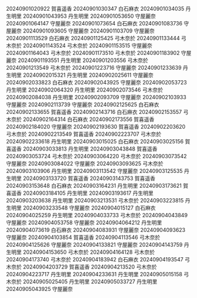 20240901020922 賀喜遥香
20240901030347 白石麻衣
20240901034035 丹生明里
20240901043953 丹生明里
20240901053650 守屋麗奈
20240901064147 守屋麗奈
20240901073654 白石麻衣
20240901083736 守屋麗奈
20240901093605 守屋麗奈
20240901103709 守屋麗奈
20240901113529 白石麻衣
20240901125425 弓木奈於
20240901133444 弓木奈於
20240901143524 弓木奈於
20240901153515 守屋麗奈
20240901164043 弓木奈於
20240901173510 弓木奈於
20240901183902 守屋麗奈
20240901193551 丹生明里
20240901203556 弓木奈於
20240901213549 弓木奈於
20240901223716 守屋麗奈
20240901233639 丹生明里
20240902015321 丹生明里
20240902025611 守屋麗奈
20240902033823 白石麻衣
20240902043925 守屋麗奈
20240902053723 丹生明里
20240902064320 丹生明里
20240902073546 弓木奈於
20240902084038 丹生明里
20240902093709 守屋麗奈
20240902103933 守屋麗奈
20240902113739 守屋麗奈
20240902125625 白石麻衣
20240902133655 賀喜遥香
20240902143716 白石麻衣
20240902153557 弓木奈於
20240902164314 白石麻衣
20240902173556 賀喜遥香
20240902184020 守屋麗奈
20240902193630 賀喜遥香
20240902203620 弓木奈於
20240902213549 賀喜遥香
20240902223707 弓木奈於
20240902233618 丹生明里
20240903015025 白石麻衣
20240903025156 賀喜遥香
20240903033813 丹生明里
20240903043848 賀喜遥香
20240903053724 弓木奈於
20240903064220 弓木奈於
20240903073542 守屋麗奈
20240903084022 守屋麗奈
20240903093625 弓木奈於
20240903103906 丹生明里
20240903113542 守屋麗奈
20240903125535 丹生明里
20240903133720 賀喜遥香
20240903143753 賀喜遥香
20240903153648 白石麻衣
20240903164231 丹生明里
20240903173621 賀喜遥香
20240903184105 丹生明里
20240903193617 丹生明里
20240903203638 丹生明里
20240903213531 弓木奈於
20240903223815 丹生明里
20240903233548 守屋麗奈
20240904015127 白石麻衣
20240904025259 丹生明里
20240904033733 弓木奈於
20240904043849 守屋麗奈
20240904053758 守屋麗奈
20240904064212 丹生明里
20240904073619 白石麻衣
20240904083931 守屋麗奈
20240904093623 守屋麗奈
20240904103854 賀喜遥香
20240904113546 弓木奈於
20240904125626 守屋麗奈
20240904133821 守屋麗奈
20240904143759 丹生明里
20240904153650 弓木奈於
20240904164128 弓木奈於
20240904173740 弓木奈於
20240904183942 白石麻衣
20240904193547 弓木奈於
20240904203729 賀喜遥香
20240904213520 弓木奈於
20240904223717 丹生明里
20240904233631 丹生明里
20240905015158 弓木奈於
20240905025405 丹生明里
20240905033727 丹生明里
20240905043925 守屋麗奈
